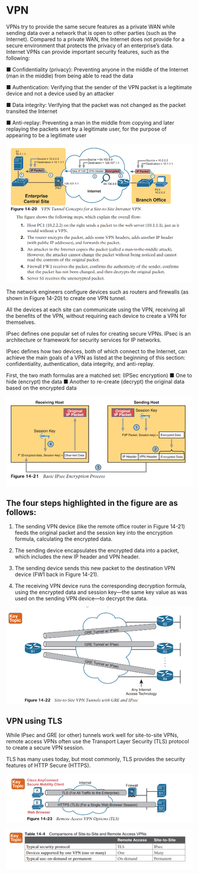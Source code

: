 # VPN
VPNs try to provide the same secure features as a private WAN while sending data over a network that is open to other parties (such as the Internet). Compared to a private WAN, the Internet does not provide for a secure environment that protects the privacy of an enterprise’s data. Internet VPNs can provide important security features, such as the following:

■ Confidentiality (privacy): Preventing anyone in the middle of the Internet (man in the middle) from being able to read the data

■ Authentication: Verifying that the sender of the VPN packet is a legitimate device and not a device used by an attacker

■ Data integrity: Verifying that the packet was not changed as the packet transited the Internet

■ Anti-replay: Preventing a man in the middle from copying and later replaying the packets sent by a legitimate user, for the purpose of appearing to be a legitimate user

![image.png](../_resources/4c7d355179432dabc0837125e0365bbd.png)

The network engineers configure devices such as routers and firewalls (as shown in Figure 14-20) to create one VPN tunnel.

All the devices at each site can communicate using the VPN, receiving all the benefits of the VPN, without requiring each device to create a VPN for themselves.

IPsec defines one popular set of rules for creating secure VPNs. IPsec is an architecture or framework for security services for IP networks.

IPsec defines how two devices, both of which connect to the Internet, can achieve the main goals of a VPN as listed at the beginning of this section: confidentiality, authentication, data integrity, and anti-replay.

First, the two math formulas are a matched set: (IPSec encryption)
■ One to hide (encrypt) the data
■ Another to re-create (decrypt) the original data based on the encrypted data

![image.png](../_resources/00e5d1e614a2451bc51b09f48cbbb773.png)

## The four steps highlighted in the figure are as follows: 

1. The sending VPN device (like the remote office router in Figure 14-21) feeds the original packet and the session key into the encryption formula, calculating the encrypted data.

2. The sending device encapsulates the encrypted data into a packet, which includes the new IP header and VPN header.

3. The sending device sends this new packet to the destination VPN device (FW1 back in Figure 14-21).

4. The receiving VPN device runs the corresponding decryption formula, using the encrypted data and session key—the same key value as was used on the sending VPN device—to decrypt the data.

![image.png](../_resources/d9536859ca881319893a7a413a2c4f16.png)

## VPN using TLS

While IPsec and GRE (or other) tunnels work well for site-to-site VPNs, remote access VPNs often use the Transport Layer Security (TLS) protocol to create a secure VPN session.

TLS has many uses today, but most commonly, TLS provides the security features of HTTP Secure (HTTPS).

![image.png](../_resources/57cca95dee3a81970825c3ac4c50fb07.png)

![image.png](../_resources/f50328fca7c0a6a686e0dbc6b052a15f.png)
